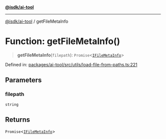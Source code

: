 [**@isdk/ai-tool**](../README.md)

***

[@isdk/ai-tool](../globals.md) / getFileMetaInfo

# Function: getFileMetaInfo()

> **getFileMetaInfo**(`filepath`): `Promise`\<[`IFileMetaInfo`](../interfaces/IFileMetaInfo.md)\>

Defined in: [packages/ai-tool/src/utils/load-file-from-paths.ts:221](https://github.com/isdk/ai-tool.js/blob/6a89194ac34437a1bc58f7ec590cd22976939ca6/src/utils/load-file-from-paths.ts#L221)

## Parameters

### filepath

`string`

## Returns

`Promise`\<[`IFileMetaInfo`](../interfaces/IFileMetaInfo.md)\>
